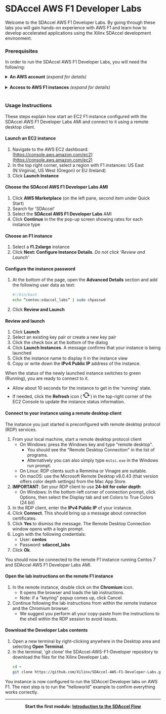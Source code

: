 # SDAccel AWS F1 Developer Labs


Welcome to the SDAccel AWS F1 Developer Labs. By going through these labs you will gain hands-on experience with AWS F1 and learn how to develop accelerated applications using the Xilinx SDAccel development environment.

### Prerequisites

In order to run the SDAccel AWS F1 Developer Labs, you will need the following:

<details>
<summary><strong>An AWS account</strong> <i>(expand for details)</i></summary><p>

If you do not already have an Amazon Web Services (AWS) account, create one here: [https://aws.amazon.com/](https://aws.amazon.com)
<p></details><br>

<details>
<summary><strong>Access to AWS F1 instances</strong> <i>(expand for details)</i></summary><p>

By default, AWS users do not have access to F1 instances. You need to request and be granted access to F1 instances before you can start using these instance. Here are the steps to do so:

* Open the Service Limit Increase form: [http://aws.amazon.com/contact-us/ec2-request](http://aws.amazon.com/contact-us/ec2-request)
* Make sure your account name is correct
* Submit a 'Service Limit Increase' for 'EC2 Instances'
* Select the region where you want to access F1 instances: US East (N.Virginia), US West (Oregon) or EU (Ireland)
* Select 'f1.2xlarge' as the primary instance type
* Set the 'New limit value' to 1 or more
* Fill the rest of the form as appropriate and click 'Submit'

Requests are typically processed by AWS in 24 to 48 hours.
<p></details><br>

### Usage Instructions

These steps explain how start an EC2 F1 instance configured with the SDAccel AWS F1 Developer Labs AMI and connect to it using a remote desktop client. 

#### Launch an EC2 instance 
1. Navigate to the AWS EC2 dashboard: [https://console.aws.amazon.com/ec2](https://console.aws.amazon.com/ec2)
1. In the top right corner, select a region with F1 instances: US East (N.Virginia), US West (Oregon) or EU (Ireland) 
1. Click **Launch Instance**

#### Choose the SDAccel AWS F1 Developer Labs AMI
1. Click **AWS Marketplace** (on the left pane, second item under Quick Start)
1. Search for 'SDAccel'
1. Select the **SDAccel AWS F1 Developer Labs** AMI
1. Click **Continue** in the the pop-up screen showing rates for each instance type

#### Choose an F1 instance
1. Select a **f1.2xlarge** instance
1. Click **Next: Configure Instance Details**. _Do not click 'Review and Launch'_

#### Configure the instance password
1. At the bottom of the page, open the **Advanced Details** section and add the following user data as text:
    ```bash
    #!/bin/bash
    echo “centos:sdaccel_labs” | sudo chpasswd
    ```
1. Click **Review and Launch**

#### Review and launch
1. Click **Launch**
1. Select an existing key pair or create a new key pair
1. Click the check box at the bottom of the dialog
1. Click **Launch Instances**. A message confirms that your instance is being launched
1. Click the instance name to display it in the instance view
1. Copy or write down the **IPv4 Public IP** address of the instance.

When the status of the newly launched instance switches to green (Running), you are ready to connect to it.
  * Allow about 10 seconds for the instance to get in the 'running' state. 
  * If needed, click the **Refresh** icon (![Refresh](./images/setup/refresh2.png?raw=true)) in the top-right corner of the EC2 Console to update the instance status information.

#### Connect to your instance using a remote desktop client

The instance you just started is preconfigured with remote desktop protocol (RDP) services.

1. From your local machine, start a remote desktop protocol client
    - On Windows: press the Windows key and type "remote desktop".
      - You should see the "Remote Desktop Connection" in the list of programs.
      - Alternatively you can also simply type `mstsc.exe` in the Windows run prompt.
    - On Linux: RDP clients such a Remmina or Vinagre are suitable.
    - On macOS: use the Microsoft Remote Desktop v8.0.43 (that version offers color depth settings) from the Mac App Store.
1. **IMPORTANT**: Set your RDP client to use **24-bit for color depth**
    - On Windows: In the bottom-left corner of connection prompt, click Options, then select the Display tab and set Colors to True Colors (24 bit)
1. In the RDP client, enter the **IPv4 Public IP** of your instance.
1. Click **Connect**. This should bring up a message about connection certificates. 
1. Click **Yes** to dismiss the message. The Remote Desktop Connection window opens with a login prompt.
1. Login with the following credentials:
    - User: **centos**
    - Password: **sdaccel_labs**   
1. Click **Ok**.

You should now be connected to the remote F1 instance running Centos 7 and SDAccel AWS F1 Developer Labs AMI.

#### Open the lab instructions on the remote F1 instance

1. In the remote instance, double click on the **Chromium** icon.
    - It opens the browser and loads the lab instructions.
    - Note: if a "keyring" popup comes up, click Cancel.
1. Continue following the lab instructions from within the remote instance and the Chromium browser.
    - We suggest you perform all your copy-paste from the instructions to the shell within the RDP session to avoid issues.

#### Download the Developer Labs contents

1. Open a new terminal by right-clicking anywhere in the Desktop area and selecting **Open Terminal**.
1. In the terminal, 'git clone' the SDAccel-AWS-F1-Developer repository to download the files for the Xilinx Developer Lab.
    ```bash  
    cd ~
    git clone https://github.com/Xilinx/SDAccel-AWS-F1-Developer-Labs.git
    ```

You instance is now configured to run the SDAccel Developer labs on AWS F1. The next step is to run the "helloworld" example to confirm everything works correctly.

---------------------------------------

<p align="center"><b>
Start the first module: <a href="module_01/modules/README.md">Introduction to the SDAccel Flow</a>
</b></p>
